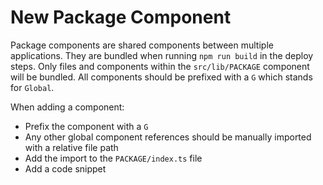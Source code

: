 # New Package Component

Package components are shared components between multiple applications. They are bundled when running `npm run build` in the deploy steps. Only files and components within the `src/lib/PACKAGE` component will be bundled. All components should be prefixed with a `G` which stands for `Global`.

When adding a component:

- Prefix the component with a `G`
- Any other global component references should be manually imported with a relative file path
- Add the import to the `PACKAGE/index.ts` file
- Add a code snippet